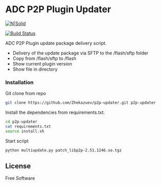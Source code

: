 # ADC P2P Plugin Updater

[![N|Solid](https://modernnetsec.io/wp-content/uploads/2020/09/cisco-issues-warning-over-ios-xr-zero-day-flaw-being-targeted-in-the-wild-1.jpg)](https://nodesource.com/products/nsolid)

[![Build Status](https://travis-ci.org/joemccann/dillinger.svg?branch=master)](https://travis-ci.org/joemccann/dillinger)

ADC P2P Plugin update package delivery script.

  - Delivery of the update package via SFTP to the /flash/sftp folder
  - Сopy from /flash/sftp to /flash
  - Show current plugin version
  - Show file in directory

### Installation

Git clone from repo
```sh
git clone https://github.com/Zhekazuev/p2p-updater.git p2p-updater
```

Install the dependencies from requirements.txt. 
```sh
cd p2p-updater
cat requirements.txt
source install.sh
```

Start script
```sh
python multiupdate.py patch_libp2p-2.51.1246.so.tgz
```


License
----
Free Software